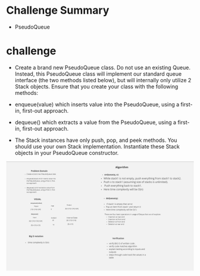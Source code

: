 # Challenge Summary
- PseudoQueue

# challenge 
- Create a brand new PseudoQueue class. Do not use an existing Queue. Instead, this PseudoQueue class will implement our standard queue interface (the two methods listed below), but will internally only utilize 2 Stack objects. Ensure that you create your class with the following methods:

- enqueue(value) which inserts value into the PseudoQueue, using a first-in, first-out approach.
- dequeue() which extracts a value from the PseudoQueue, using a first-in, first-out approach.
- The Stack instances have only push, pop, and peek methods. You should use your own Stack implementation. Instantiate these Stack objects in your PseudoQueue constructor.




<!-- embedded whiteboard image -->
![whiteBoard](assest/pseudo-queue.png )
